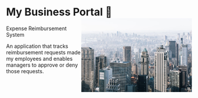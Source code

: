 # My Business Portal 🏦 <img align="right" width="300" height="200" src="img/home.jpg">
Expense Reimbursement System

An application that tracks reimbursement requests made my employees and enables managers to approve or deny those requests.
